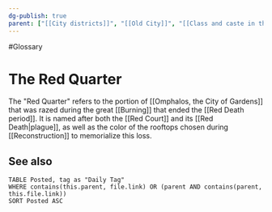 ```yaml
---
dg-publish: true
parent: ["[[City districts]]", "[[Old City]]", "[[Class and caste in the City]]"]
---
```

#Glossary
# The Red Quarter

The "Red Quarter" refers to the portion of [[Omphalos, the City of Gardens]] that was razed during the great [[Burning]] that ended the [[Red Death period]]. It is named after both the [[Red Court]] and its [[Red Death|plague]], as well as the color of the rooftops chosen during [[Reconstruction]] to memorialize this loss.

## See also

```dataview
TABLE Posted, tag as "Daily Tag"
WHERE contains(this.parent, file.link) OR (parent AND contains(parent, this.file.link))
SORT Posted ASC
```